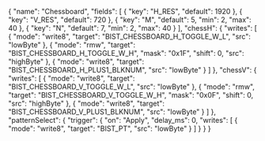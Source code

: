 {
  "name": "Chessboard",
  "fields": [
    { "key": "H_RES", "default": 1920 },
    { "key": "V_RES", "default": 720 },
    { "key": "M", "default": 5, "min": 2, "max": 40 },
    { "key": "N", "default": 7, "min": 2, "max": 40 }
  ],
  "chessH": {
    "writes": [
      { "mode": "write8", "target": "BIST_CHESSBOARD_H_TOGGLE_W_L", "src": "lowByte" },
      { "mode": "rmw", "target": "BIST_CHESSBOARD_H_TOGGLE_W_H", "mask": "0x1F", "shift": 0, "src": "highByte" },
      { "mode": "write8", "target": "BIST_CHESSBOARD_H_PLUS1_BLKNUM", "src": "lowByte" }
    ]
  },
  "chessV": {
    "writes": [
      { "mode": "write8", "target": "BIST_CHESSBOARD_V_TOGGLE_W_L", "src": "lowByte" },
      { "mode": "rmw", "target": "BIST_CHESSBOARD_V_TOGGLE_W_H", "mask": "0x0F", "shift": 0, "src": "highByte" },
      { "mode": "write8", "target": "BIST_CHESSBOARD_V_PLUS1_BLKNUM", "src": "lowByte" }
    ]
  },
  "patternSelect": {
    "trigger": {
      "on": "Apply",
      "delay_ms": 0,
      "writes": [
        { "mode": "write8", "target": "BIST_PT", "src": "lowByte" }
      ]
    }
  }
}